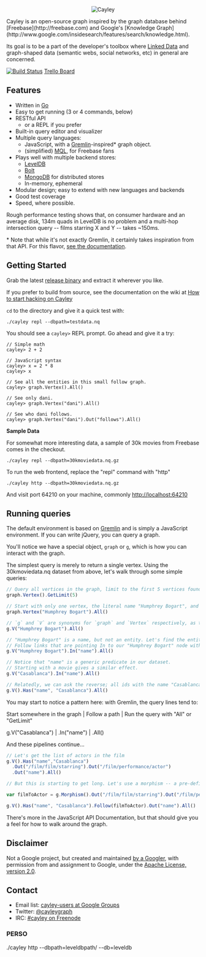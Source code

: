 <p align="center">
  <img src="static/branding/cayley_side.png?raw=true" alt="Cayley" />
</p>
Cayley is an open-source graph inspired by the graph database behind [Freebase](http://freebase.com) and Google's [Knowledge Graph](http://www.google.com/insidesearch/features/search/knowledge.html).

Its goal is to be a part of the developer's toolbox where [Linked Data](http://linkeddata.org/) and graph-shaped data (semantic webs, social networks, etc) in general are concerned.

[![Build Status](https://travis-ci.org/google/cayley.png?branch=master)](https://travis-ci.org/google/cayley) [Trello Board](https://trello.com/b/KioFZb5O)

## Features

* Written in [Go](http://golang.org)
* Easy to get running (3 or 4 commands, below)
* RESTful API
  * or a REPL if you prefer
* Built-in query editor and visualizer
* Multiple query languages:
  * JavaScript, with a [Gremlin](http://gremlindocs.com/)-inspired\* graph object.
  * (simplified) [MQL](https://developers.google.com/freebase/v1/mql-overview), for Freebase fans
* Plays well with multiple backend stores:
  * [LevelDB](http://code.google.com/p/leveldb/)
  * [Bolt](http://github.com/boltdb/bolt)
  * [MongoDB](http://mongodb.org) for distributed stores
  * In-memory, ephemeral
* Modular design; easy to extend with new languages and backends
* Good test coverage
* Speed, where possible.

Rough performance testing shows that, on consumer hardware and an average disk, 134m quads in LevelDB is no problem and a multi-hop intersection query -- films starring X and Y -- takes ~150ms.

\* Note that while it's not exactly Gremlin, it certainly takes inspiration from that API. For this flavor, [see the documentation](docs/GremlinAPI.md).

## Getting Started

Grab the latest [release binary](http://github.com/google/cayley/releases) and extract it wherever you like.

If you prefer to build from source, see the documentation on the wiki at [How to start hacking on Cayley](https://github.com/google/cayley/wiki/How-to-start-hacking-on-Cayley)

`cd` to the directory and give it a quick test with:
```
./cayley repl --dbpath=testdata.nq
```

You should see a `cayley>` REPL prompt. Go ahead and give it a try:

```
// Simple math
cayley> 2 + 2

// JavaScript syntax
cayley> x = 2 * 8
cayley> x

// See all the entities in this small follow graph.
cayley> graph.Vertex().All()

// See only dani.
cayley> graph.Vertex("dani").All()

// See who dani follows.
cayley> graph.Vertex("dani").Out("follows").All()
```

**Sample Data**

For somewhat more interesting data, a sample of 30k movies from Freebase comes in the checkout.

```
./cayley repl --dbpath=30kmoviedata.nq.gz
```

To run the web frontend, replace the "repl" command with "http"

```
./cayley http --dbpath=30kmoviedata.nq.gz
```

And visit port 64210 on your machine, commonly [http://localhost:64210](http://localhost:64210)


## Running queries

The default environment is based on [Gremlin](http://gremlindocs.com/) and is simply a JavaScript environment. If you can write jQuery, you can query a graph.

You'll notice we have a special object, `graph` or `g`, which is how you can interact with the graph.

The simplest query is merely to return a single vertex. Using the 30kmoviedata.nq dataset from above, let's walk through some simple queries:

```javascript
// Query all vertices in the graph, limit to the first 5 vertices found.
graph.Vertex().GetLimit(5)

// Start with only one vertex, the literal name "Humphrey Bogart", and retrieve all of them.
graph.Vertex("Humphrey Bogart").All()

// `g` and `V` are synonyms for `graph` and `Vertex` respectively, as they are quite common.
g.V("Humphrey Bogart").All()

// "Humphrey Bogart" is a name, but not an entity. Let's find the entities with this name in our dataset.
// Follow links that are pointing In to our "Humphrey Bogart" node with the predicate "name".
g.V("Humphrey Bogart").In("name").All()

// Notice that "name" is a generic predicate in our dataset.
// Starting with a movie gives a similar effect.
g.V("Casablanca").In("name").All()

// Relatedly, we can ask the reverse; all ids with the name "Casablanca"
g.V().Has("name", "Casablanca").All()
```


You may start to notice a pattern here: with Gremlin, the query lines tend to:

Start somewhere in the graph | Follow a path | Run the query with "All" or "GetLimit"

g.V("Casablanca") | .In("name") | .All()

And these pipelines continue...

```javascript
// Let's get the list of actors in the film
g.V().Has("name","Casablanca")
  .Out("/film/film/starring").Out("/film/performance/actor")
  .Out("name").All()

// But this is starting to get long. Let's use a morphism -- a pre-defined path stored in a variable -- as our linkage

var filmToActor = g.Morphism().Out("/film/film/starring").Out("/film/performance/actor")

g.V().Has("name", "Casablanca").Follow(filmToActor).Out("name").All()

```

There's more in the JavaScript API Documentation, but that should give you a feel for how to walk around the graph.

## Disclaimer

Not a Google project, but created and maintained [by a Googler](http://github.com/barakmich), with permission from and assignment to Google, under the [Apache License, version 2.0](http://www.apache.org/licenses/LICENSE-2.0).

## Contact

* Email list: [cayley-users at Google Groups](https://groups.google.com/forum/?hl=en#!forum/cayley-users)
* Twitter: [@cayleygraph](http://twitter.com/cayleygraph)
* IRC: [#cayley on Freenode](http://webchat.freenode.net/?channels=%23cayley&uio=d4)


### PERSO
./cayley http --dbpath=leveldbpath/ --db=leveldb

